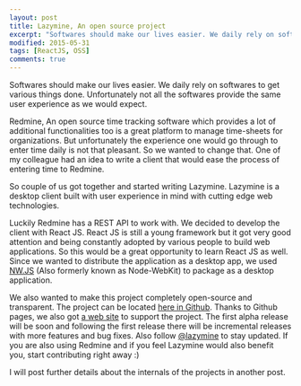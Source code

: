 ```yaml
---
layout: post
title: Lazymine, An open source project
excerpt: "Softwares should make our lives easier. We daily rely on softwares to get various things done. Unfortunately not all the softwares provides the same user experience as we would expect. Redmine, An open source time tracking software which provides a lot of additional functionalities too is a great platform to manage time-sheets for organizations."
modified: 2015-05-31
tags: [ReactJS, OSS]
comments: true
---
```


Softwares should make our lives easier. We daily rely on softwares to get various things done. Unfortunately not all the softwares provide the same user experience as we would expect. 

Redmine, An open source time tracking software which provides a lot of additional functionalities too is a great platform to manage time-sheets for organizations. But unfortunately the experience one would go through to enter time daily is not that pleasant. So we wanted to change that. One of my colleague had an idea to write a client that would ease the process of entering time to Redmine. 

So couple of us got together and started writing Lazymine. Lazymine is a desktop client built with user experience in mind with cutting edge web technologies.

Luckily Redmine has a REST API to work with. We decided to develop the client with React JS. React JS is still a young framework but it got very good attention and being constantly adopted by various people to build web applications. So this would be a great opportunity to learn React JS as well. Since we wanted to distribute the application as a desktop app, we used [NW.JS](http://nwjs.io/) (Also formerly known as Node-WebKit) to package as a desktop application. 

We also wanted to make this project completely open-source and transparent. The project can be located [here in Github](https://github.com/Raathigesh/Lazymine). Thanks to Github pages, we also got [a web site](http://lazymine.github.io/) to support the project. The first alpha release will be soon and following the first release there will be incremental releases with more features and bug fixes. Also follow [@lazymine](https://twitter.com/lazymine) to stay updated. If you are also using Redmine and if you feel Lazymine would also benefit you, start contributing right away :)

I will post further details about the internals of the projects in another post.




